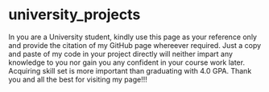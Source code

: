 # university_projects
In you are a University student, kindly use this page as your reference only and provide the citation of my GitHub page whereever required.
Just a copy and paste of my code in your project directly will neither impart any knowledge to you nor gain you any confident in your course work later. Acquiring skill set is more important than graduating with 4.0 GPA.
Thank you and all the best for visiting my page!!!
